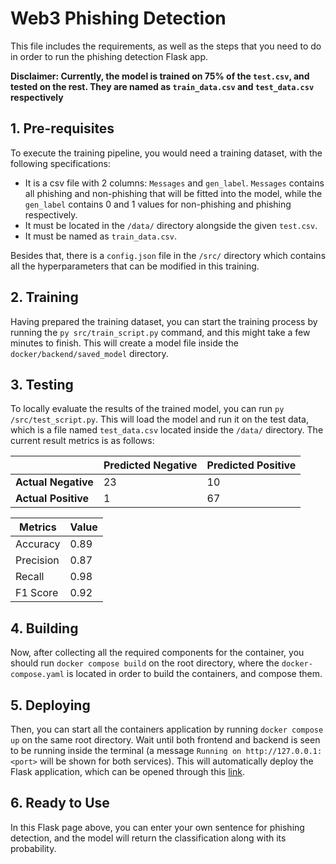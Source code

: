 # Web3 Phishing Detection

This file includes the requirements, as well as the steps that you need to do in order to run the phishing detection Flask app. 

**Disclaimer: Currently, the model is trained on 75% of the `test.csv`, and tested on the rest. They are named as `train_data.csv` and `test_data.csv` respectively**

## 1. Pre-requisites 

To execute the training pipeline, you would need a training dataset, with the following specifications:
- It is a csv file with 2 columns: `Messages` and `gen_label`. `Messages` contains all phishing and non-phishing that will be fitted into the model, while the `gen_label` contains 0 and 1 values for non-phishing and phishing respectively. 
- It must be located in the `/data/` directory alongside the given `test.csv`.
- It must be named as `train_data.csv`.

Besides that, there is a `config.json` file in the `/src/` directory which contains all the hyperparameters that can be modified in this training. 

## 2. Training

Having prepared the training dataset, you can start the training process by running the `py src/train_script.py` command, and this might take a few minutes to finish. This will create a model file inside the `docker/backend/saved_model` directory. 

## 3. Testing

To locally evaluate the results of the trained model, you can run `py /src/test_script.py`. This will load the model and run it on the test data, which is a file named `test_data.csv` located inside the `/data/` directory. The current result metrics is as follows:

|                     | Predicted Negative | Predicted Positive |
|---------------------|--------------------|--------------------|
| **Actual Negative** | 23                 | 10                 |
| **Actual Positive** | 1                  | 67                 |

| Metrics   | Value |
|-----------|-------|
| Accuracy  | 0.89  | 
| Precision | 0.87  | 
| Recall    | 0.98  |
| F1 Score  | 0.92  | 

## 4. Building

Now, after collecting all the required components for the container, you should run `docker compose build` on the root directory, where the `docker-compose.yaml` is located in order to build the containers, and compose them.

## 5. Deploying

Then, you can start all the containers application by running `docker compose up` on the same root directory. Wait until both frontend and backend is seen to be running inside the terminal (a message `Running on http://127.0.0.1:<port>` will be shown for both services). This will automatically deploy the Flask application, which can be opened through this [link](http://127.0.0.1:5000/).

## 6. Ready to Use

In this Flask page above, you can enter your own sentence for phishing detection, and the model will return the classification along with its probability.